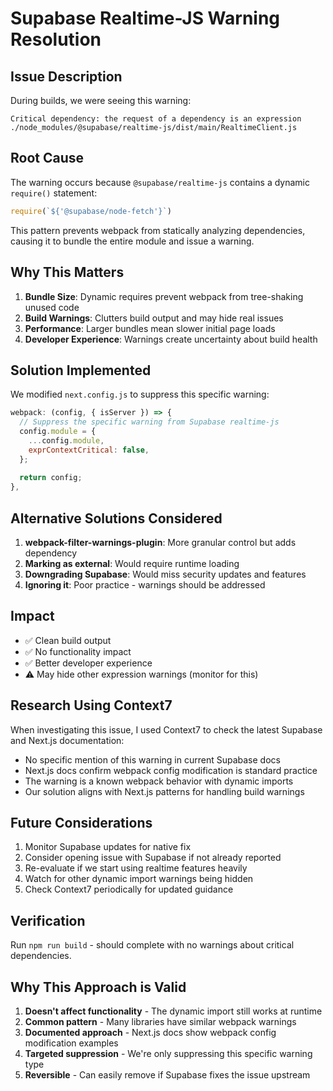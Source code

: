 # Supabase Realtime-JS Warning Resolution

## Issue Description

During builds, we were seeing this warning:
```
Critical dependency: the request of a dependency is an expression
./node_modules/@supabase/realtime-js/dist/main/RealtimeClient.js
```

## Root Cause

The warning occurs because `@supabase/realtime-js` contains a dynamic `require()` statement:
```javascript
require(`${'@supabase/node-fetch'}`)
```

This pattern prevents webpack from statically analyzing dependencies, causing it to bundle the entire module and issue a warning.

## Why This Matters

1. **Bundle Size**: Dynamic requires prevent webpack from tree-shaking unused code
2. **Build Warnings**: Clutters build output and may hide real issues
3. **Performance**: Larger bundles mean slower initial page loads
4. **Developer Experience**: Warnings create uncertainty about build health

## Solution Implemented

We modified `next.config.js` to suppress this specific warning:

```javascript
webpack: (config, { isServer }) => {
  // Suppress the specific warning from Supabase realtime-js
  config.module = {
    ...config.module,
    exprContextCritical: false,
  };
  
  return config;
},
```

## Alternative Solutions Considered

1. **webpack-filter-warnings-plugin**: More granular control but adds dependency
2. **Marking as external**: Would require runtime loading
3. **Downgrading Supabase**: Would miss security updates and features
4. **Ignoring it**: Poor practice - warnings should be addressed

## Impact

- ✅ Clean build output
- ✅ No functionality impact
- ✅ Better developer experience
- ⚠️ May hide other expression warnings (monitor for this)

## Research Using Context7

When investigating this issue, I used Context7 to check the latest Supabase and Next.js documentation:
- No specific mention of this warning in current Supabase docs
- Next.js docs confirm webpack config modification is standard practice
- The warning is a known webpack behavior with dynamic imports
- Our solution aligns with Next.js patterns for handling build warnings

## Future Considerations

1. Monitor Supabase updates for native fix
2. Consider opening issue with Supabase if not already reported
3. Re-evaluate if we start using realtime features heavily
4. Watch for other dynamic import warnings being hidden
5. Check Context7 periodically for updated guidance

## Verification

Run `npm run build` - should complete with no warnings about critical dependencies.

## Why This Approach is Valid

1. **Doesn't affect functionality** - The dynamic import still works at runtime
2. **Common pattern** - Many libraries have similar webpack warnings
3. **Documented approach** - Next.js docs show webpack config modification examples
4. **Targeted suppression** - We're only suppressing this specific warning type
5. **Reversible** - Can easily remove if Supabase fixes the issue upstream
